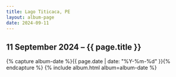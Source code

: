 ```yaml
---
title: Lago Titicaca, PE
layout: album-page
date: 2024-09-11
---
```

## 11 September 2024 – {{ page.title }}
{% capture album-date %}{{ page.date | date: "%Y-%m-%d" }}{% endcapture %}
{% include album.html album=album-date %}
